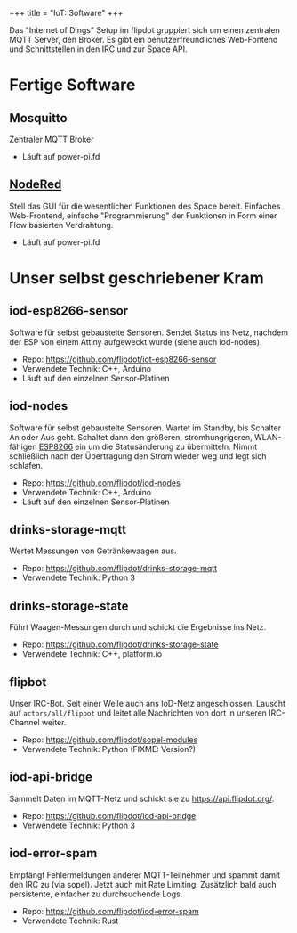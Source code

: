 +++
title = "IoT: Software"
+++

Das "Internet of Dings" Setup im flipdot gruppiert sich um einen
zentralen MQTT Server, den Broker. Es gibt ein benutzerfreundliches
Web-Fontend und Schnittstellen in den IRC und zur Space API.

# Fertige Software

## Mosquitto

Zentraler MQTT Broker

-   Läuft auf power-pi.fd

## [NodeRed](NodeRed)

Stell das GUI für die wesentlichen Funktionen des Space bereit.
Einfaches Web-Frontend, einfache "Programmierung" der Funktionen in
Form einer Flow basierten Verdrahtung.

-   Läuft auf power-pi.fd

# Unser selbst geschriebener Kram

## iod-esp8266-sensor

Software für selbst gebaustelte Sensoren. Sendet Status ins Netz,
nachdem der ESP von einem Attiny aufgeweckt wurde (siehe auch
iod-nodes).

-   Repo: <https://github.com/flipdot/iot-esp8266-sensor>
-   Verwendete Technik: C++, Arduino
-   Läuft auf den einzelnen Sensor-Platinen

## iod-nodes

Software für selbst gebaustelte Sensoren. Wartet im Standby, bis
Schalter An oder Aus geht. Schaltet dann den größeren, stromhungrigeren,
WLAN-fähigen [ESP8266](ESP8266) ein um die Statusänderung zu
übermitteln. Nimmt schließlich nach der Übertragung den Strom wieder weg
und legt sich schlafen.

-   Repo: <https://github.com/flipdot/iod-nodes>
-   Verwendete Technik: C++, Arduino
-   Läuft auf den einzelnen Sensor-Platinen

## drinks-storage-mqtt

Wertet Messungen von Getränkewaagen aus.

-   Repo: <https://github.com/flipdot/drinks-storage-mqtt>
-   Verwendete Technik: Python 3

## drinks-storage-state

Führt Waagen-Messungen durch und schickt die Ergebnisse ins Netz.

-   Repo: <https://github.com/flipdot/drinks-storage-state>
-   Verwendete Technik: C++, platform.io

## flipbot

Unser IRC-Bot. Seit einer Weile auch ans IoD-Netz angeschlossen. Lauscht
auf `actors/all/flipbot` und leitet alle Nachrichten von dort in
unseren IRC-Channel weiter.

-   Repo: <https://github.com/flipdot/sopel-modules>
-   Verwendete Technik: Python (FIXME: Version?)

## iod-api-bridge

Sammelt Daten im MQTT-Netz und schickt sie zu
<https://api.flipdot.org/>.

-   Repo: <https://github.com/flipdot/iod-api-bridge>
-   Verwendete Technik: Python 3

## iod-error-spam

Empfängt Fehlermeldungen anderer MQTT-Teilnehmer und spammt damit den
IRC zu (via sopel). Jetzt auch mit Rate Limiting! Zusätzlich bald auch
persistente, einfacher zu durchsuchende Logs.

-   Repo: <https://github.com/flipdot/iod-error-spam>
-   Verwendete Technik: Rust
